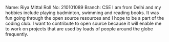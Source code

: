 Name: Riya Mittal
Roll No: 210101089
Branch: CSE
I am from Delhi and my hobbies include playing badminton, swimming and reading books. It was fun going through the open source resources and I hope to be a part of the coding club.
I want to contribute to open source because it will enable me to work on projects that are used by loads of people around the globe frequently.
